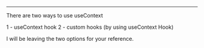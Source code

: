 ---

There are two ways to use useContext

1 - useContext hook
2 - custom hooks (by using useContext Hook)

I will be leaving the two options for your reference.
